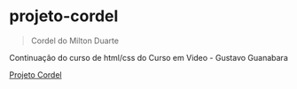 # projeto-cordel

> Cordel do Milton Duarte

Continuação do curso de html/css do Curso em Video - Gustavo Guanabara

<a href="https://mariodemartini.github.io/projeto-cordel/index.html" target="_blank">Projeto Cordel</a>
